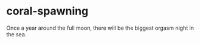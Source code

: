 # coral-spawning
Once a year around the full moon, there will be the biggest orgasm night in the sea. 
